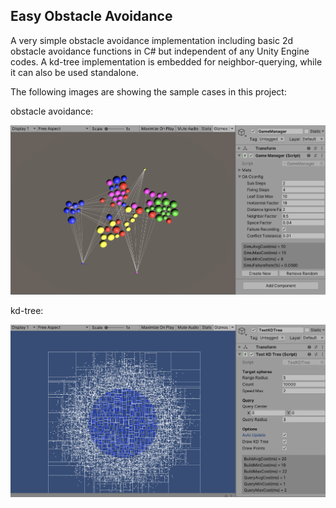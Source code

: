 ## Easy Obstacle Avoidance

A very simple obstacle avoidance implementation including basic 2d obstacle avoidance functions in C# but independent of any Unity Engine codes. A kd-tree implementation is embedded for neighbor-querying, while it can also be used standalone.

The following images are showing the sample cases in this project:

obstacle avoidance:

![img](Screenshots/oa.png)

kd-tree:

![img](Screenshots/kdtree.png)
